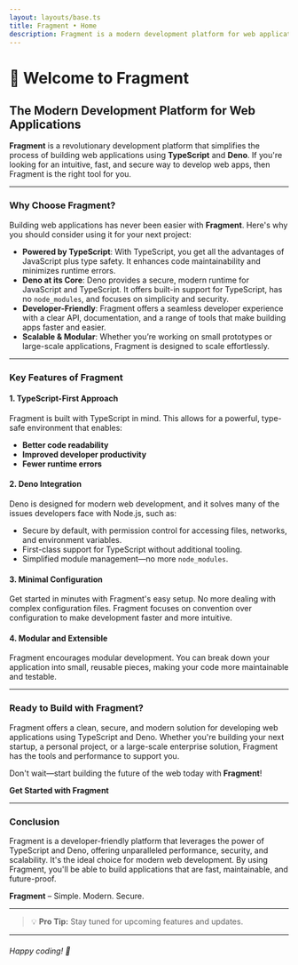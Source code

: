```yaml
---
layout: layouts/base.ts
title: Fragment • Home
description: Fragment is a modern development platform for web applications, powered by TypeScript and Deno.
---
```


# 🚀 Welcome to **Fragment**

## The Modern Development Platform for Web Applications

**Fragment** is a revolutionary development platform that simplifies the process of building web applications using **TypeScript** and **Deno**. If you're looking for an intuitive, fast, and secure way to develop web apps, then Fragment is the right tool for you.

---

### Why Choose Fragment?

Building web applications has never been easier with **Fragment**. Here's why you should consider using it for your next project:

- **Powered by TypeScript**: With TypeScript, you get all the advantages of JavaScript plus type safety. It enhances code maintainability and minimizes runtime errors.
- **Deno at its Core**: Deno provides a secure, modern runtime for JavaScript and TypeScript. It offers built-in support for TypeScript, has no `node_modules`, and focuses on simplicity and security.
- **Developer-Friendly**: Fragment offers a seamless developer experience with a clear API, documentation, and a range of tools that make building apps faster and easier.
- **Scalable & Modular**: Whether you’re working on small prototypes or large-scale applications, Fragment is designed to scale effortlessly.

---

### Key Features of Fragment

#### 1. **TypeScript-First Approach**

Fragment is built with TypeScript in mind. This allows for a powerful, type-safe environment that enables:

- **Better code readability**
- **Improved developer productivity**
- **Fewer runtime errors**

#### 2. **Deno Integration**

Deno is designed for modern web development, and it solves many of the issues developers face with Node.js, such as:

- Secure by default, with permission control for accessing files, networks, and environment variables.
- First-class support for TypeScript without additional tooling.
- Simplified module management—no more `node_modules`.

#### 3. **Minimal Configuration**

Get started in minutes with Fragment's easy setup. No more dealing with complex configuration files. Fragment focuses on convention over configuration to make development faster and more intuitive.

#### 4. **Modular and Extensible**

Fragment encourages modular development. You can break down your application into small, reusable pieces, making your code more maintainable and testable.

---

### Ready to Build with Fragment?

Fragment offers a clean, secure, and modern solution for developing web applications using TypeScript and Deno. Whether you're building your next startup, a personal project, or a large-scale enterprise solution, Fragment has the tools and performance to support you.

Don't wait—start building the future of the web today with **Fragment**!

**Get Started with Fragment**

---

### Conclusion

Fragment is a developer-friendly platform that leverages the power of TypeScript and Deno, offering unparalleled performance, security, and scalability. It's the ideal choice for modern web development. By using Fragment, you'll be able to build applications that are fast, maintainable, and future-proof.

**Fragment** – Simple. Modern. Secure.

---

> 💡 **Pro Tip:** Stay tuned for upcoming features and updates.

---

###### Happy coding! 🚀
